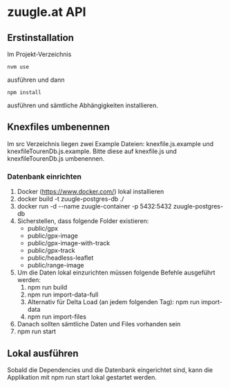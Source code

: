 # zuugle.at API


## Erstinstallation
Im Projekt-Verzeichnis 

    nvm use
ausführen und dann 
 
    npm install
ausführen und sämtliche Abhängigkeiten installieren.


## Knexfiles umbenennen
Im src Verzeichnis liegen zwei Example Dateien: knexfile.js.example und knexfileTourenDb.js.example. 
Bitte diese auf knexfile.js und knexfileTourenDb.js umbenennen.


### Datenbank einrichten
1. Docker (https://www.docker.com/) lokal installieren
2. docker build -t zuugle-postgres-db ./
3. docker run -d --name zuugle-container -p 5432:5432 zuugle-postgres-db
4. Sicherstellen, dass folgende Folder existieren:
    * public/gpx
    * public/gpx-image
    * public/gpx-image-with-track
    * public/gpx-track
    * public/headless-leaflet
    * public/range-image 
5. Um die Daten lokal einzurichten müssen folgende Befehle ausgeführt werden:
    1. npm run build
    2. npm run import-data-full
	3. Alternativ für Delta Load (an jedem folgenden Tag): npm run import-data
    4. npm run import-files
6. Danach sollten sämtliche Daten und Files vorhanden sein
7. npm run start


## Lokal ausführen
Sobald die Dependencies und die Datenbank eingerichtet sind, kann die Applikation mit 
    npm run start 
lokal gestartet werden.
